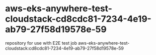 # aws-eks-anywhere-test-cloudstack-cd8cdc81-7234-4e19-ab79-27f58d19578e-59
repository for use with E2E test job aws-eks-anywhere-test-cloudstack:cd8cdc81-7234-4e19-ab79-27f58d19578e-59
